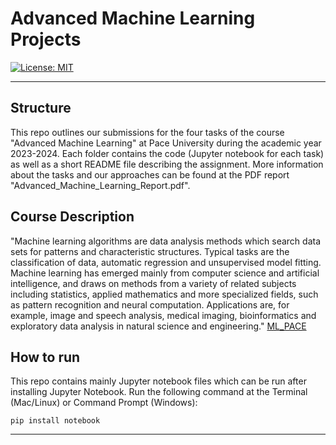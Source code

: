 # Advanced Machine Learning Projects

[![License: MIT](https://img.shields.io/badge/License-MIT-yellow.svg)](https://opensource.org/licenses/MIT)

---

## Structure

This repo outlines our submissions for the four tasks of the course "Advanced Machine Learning" at Pace University during the academic year 2023-2024. Each folder contains the code (Jupyter notebook for each task) as well as a short README file describing the assignment. More information about the tasks and our approaches can be found at the PDF report "Advanced_Machine_Learning_Report.pdf".

## Course Description

"Machine learning algorithms are data analysis methods which search data sets for patterns and characteristic structures. Typical tasks are the classification of data, automatic regression and unsupervised model fitting. Machine learning has emerged mainly from computer science and artificial intelligence, and draws on methods from a variety of related subjects including statistics, applied mathematics and more specialized fields, such as pattern recognition and neural computation. Applications are, for example, image and speech analysis, medical imaging, bioinformatics and exploratory data analysis in natural science and engineering." <a href="https://csis.pace.edu/~scha/PRML/" target="_blank">ML_PACE</a>

## How to run

This repo contains mainly Jupyter notebook files which can be run after installing Jupyter Notebook. Run the following command at the Terminal (Mac/Linux) or Command Prompt (Windows):

`pip install notebook`

---
